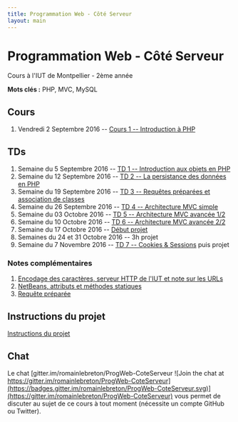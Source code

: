 ```yaml
---
title: Programmation Web - Côté Serveur
layout: main
---
```


# Programmation Web - Côté Serveur
Cours à l'IUT de Montpellier - 2ème année

**Mots clés :** PHP, MVC, MySQL

## Cours

1. Vendredi 2 Septembre 2016 -- [Cours 1 -- Introduction à PHP](classes/class1.html)

## TDs

1. Semaine du 5 Septembre 2016 -- [TD 1 -- Introduction aux objets en PHP](tutorials/tutorial1.html) 
1. Semaine du 12 Septembre 2016 -- [TD 2 -- La persistance des données en PHP](tutorials/tutorial2.html)
1. Semaine du 19 Septembre 2016 -- [TD 3 -- Requêtes préparées et association de classes](tutorials/tutorial3.html)
1. Semaine du 26 Septembre 2016 --  [TD 4 -- Architecture MVC simple](tutorials/tutorial4.html)
1. Semaine du 03 Octobre 2016 --  [TD 5 -- Architecture MVC avancée 1/2](tutorials/tutorial5.html)
1. Semaine du 10 Octobre 2016 --  [TD 6 -- Architecture MVC avancée 2/2](tutorials/tutorial6.html)
1. Semaine du 17 Octobre 2016 -- [Début projet](projet.html)
1. Semaines du 24 et 31 Octobre 2016 -- 3h projet
1. Semaine du 7 Novembre 2016 --
   [TD 7 -- Cookies & Sessions](tutorials/tutorial7.html) puis projet
<!-- 1. Semaine du 16 Novembre 2016 -- -->
<!--    [TD 8 -- Authentification & Validation par email](tutorials/tutorial8.html) -->
<!--    puis projet -->
<!-- 1. Semaine du 21 Novembre 2016 --  3h projet -->
<!-- 1. Semaine du 28 Novembre 2016 -- 3h projet -->
<!-- 1. Semaine du 5 Décembre 2016 -- 3h projet -->
<!-- 1. Semaine du 12 Décembre 2016 -- soutenances du projet -->

### Notes complémentaires

1. [Encodage des caractères, serveur HTTP de l'IUT et note sur les URLs]({{site.baseurl}}/assets/tut1-complement.html)
2. [NetBeans, attributs et méthodes statiques]({{site.baseurl}}/assets/tut2-complement.html)
3. [Requête préparée]({{site.baseurl}}/assets/tut3-complement.html)
<!-- 4. [Upload de fichiers]({{site.baseurl}}/assets/tut4-complement.html) -->

## Instructions du projet

[Instructions du projet](projet.html)

## Chat

Le chat
[gitter.im/romainlebreton/ProgWeb-CoteServeur ![Join the chat at https://gitter.im/romainlebreton/ProgWeb-CoteServeur](https://badges.gitter.im/romainlebreton/ProgWeb-CoteServeur.svg)](https://gitter.im/romainlebreton/ProgWeb-CoteServeur)
vous permet de discuter au sujet de ce cours à tout moment (nécessite un compte GitHub ou Twitter).
